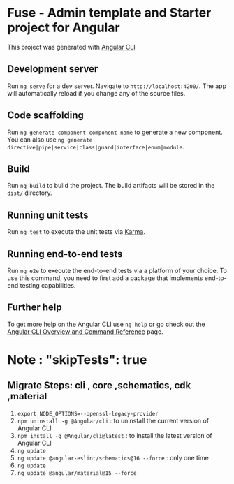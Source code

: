 # Fuse - Admin template and Starter project for Angular

This project was generated with [Angular CLI](https://github.com/angular/angular-cli)

## Development server

Run `ng serve` for a dev server. Navigate to `http://localhost:4200/`. The app will automatically reload if you change any of the source files.

## Code scaffolding

Run `ng generate component component-name` to generate a new component. You can also use `ng generate directive|pipe|service|class|guard|interface|enum|module`.

## Build

Run `ng build` to build the project. The build artifacts will be stored in the `dist/` directory.

## Running unit tests

Run `ng test` to execute the unit tests via [Karma](https://karma-runner.github.io).

## Running end-to-end tests

Run `ng e2e` to execute the end-to-end tests via a platform of your choice. To use this command, you need to first add a package that implements end-to-end testing capabilities.

## Further help

To get more help on the Angular CLI use `ng help` or go check out the [Angular CLI Overview and Command Reference](https://angular.io/cli) page.


# Note :  "skipTests": true

## Migrate Steps:  cli , core ,schematics, cdk ,material
1. `export NODE_OPTIONS=--openssl-legacy-provider` 
2. `npm uninstall -g @Angular/cli` : to uninstall the current version of Angular CLI
3. `npm install -g @Angular/cli@latest` : to install the latest version of Angular CLI
4. `ng update`
5. `ng update @angular-eslint/schematics@16 --force` : only one time
6. `ng update`
7. `ng update @angular/material@15 --force`


